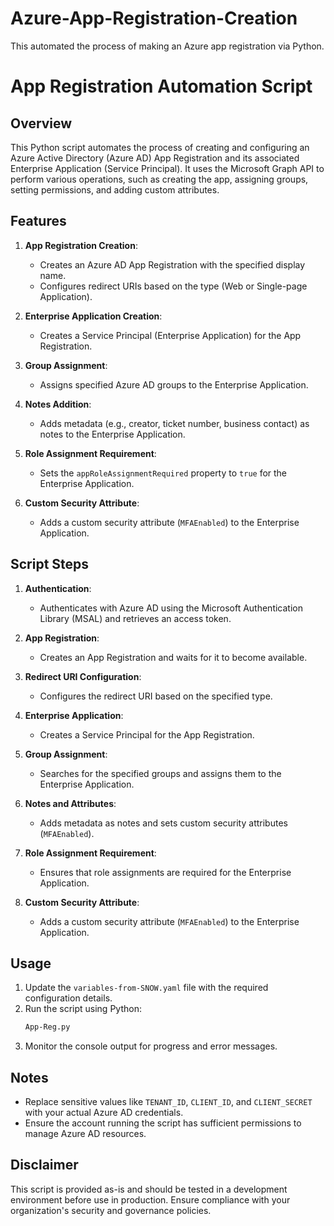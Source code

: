 # Azure-App-Registration-Creation
This automated the process of making an Azure app registration via Python.


# App Registration Automation Script

## Overview

This Python script automates the process of creating and configuring an Azure Active Directory (Azure AD) App Registration and its associated Enterprise Application (Service Principal). It uses the Microsoft Graph API to perform various operations, such as creating the app, assigning groups, setting permissions, and adding custom attributes.

## Features

1. **App Registration Creation**:
   - Creates an Azure AD App Registration with the specified display name.
   - Configures redirect URIs based on the type (Web or Single-page Application).

2. **Enterprise Application Creation**:
   - Creates a Service Principal (Enterprise Application) for the App Registration.

3. **Group Assignment**:
   - Assigns specified Azure AD groups to the Enterprise Application.

4. **Notes Addition**:
   - Adds metadata (e.g., creator, ticket number, business contact) as notes to the Enterprise Application.

5. **Role Assignment Requirement**:
   - Sets the `appRoleAssignmentRequired` property to `true` for the Enterprise Application.

6. **Custom Security Attribute**:
   - Adds a custom security attribute (`MFAEnabled`) to the Enterprise Application.

## Script Steps

1. **Authentication**:
   - Authenticates with Azure AD using the Microsoft Authentication Library (MSAL) and retrieves an access token.

2. **App Registration**:
   - Creates an App Registration and waits for it to become available.

3. **Redirect URI Configuration**:
   - Configures the redirect URI based on the specified type.

4. **Enterprise Application**:
   - Creates a Service Principal for the App Registration.

5. **Group Assignment**:
   - Searches for the specified groups and assigns them to the Enterprise Application.

6. **Notes and Attributes**:
   - Adds metadata as notes and sets custom security attributes (`MFAEnabled`).

7. **Role Assignment Requirement**:
   - Ensures that role assignments are required for the Enterprise Application.

8. **Custom Security Attribute**:
   - Adds a custom security attribute (`MFAEnabled`) to the Enterprise Application.

## Usage

1. Update the `variables-from-SNOW.yaml` file with the required configuration details.
2. Run the script using Python:
   ```bash
   App-Reg.py
   ```
3. Monitor the console output for progress and error messages.

## Notes

- Replace sensitive values like `TENANT_ID`, `CLIENT_ID`, and `CLIENT_SECRET` with your actual Azure AD credentials.
- Ensure the account running the script has sufficient permissions to manage Azure AD resources.

## Disclaimer

This script is provided as-is and should be tested in a development environment before use in production. Ensure compliance with your organization's security and governance policies.
